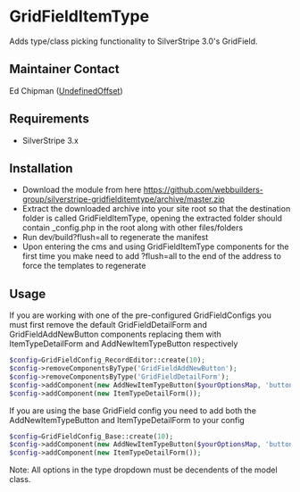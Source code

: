 GridFieldItemType
=================

Adds type/class picking functionality to SilverStripe 3.0's GridField.

## Maintainer Contact
Ed Chipman ([UndefinedOffset](https://github.com/UndefinedOffset))

## Requirements
* SilverStripe 3.x


## Installation
* Download the module from here https://github.com/webbuilders-group/silverstripe-gridfielditemtype/archive/master.zip
* Extract the downloaded archive into your site root so that the destination folder is called GridFieldItemType, opening the extracted folder should contain _config.php in the root along with other files/folders
* Run dev/build?flush=all to regenerate the manifest
* Upon entering the cms and using GridFieldItemType components for the first time you make need to add ?flush=all to the end of the address to force the templates to regenerate


## Usage
If you are working with one of the pre-configured GridFieldConfigs you must first remove the default GridFieldDetailForm and GridFieldAddNewButton components replacing them with ItemTypeDetailForm and AddNewItemTypeButton respectively
```php
$config=GridFieldConfig_RecordEditor::create(10);
$config->removeComponentsByType('GridFieldAddNewButton');
$config->removeComponentsByType('GridFieldDetailForm');
$config->addComponent(new AddNewItemTypeButton($yourOptionsMap, 'buttons-before-left'));
$config->addComponent(new ItemTypeDetailForm());
```

If you are using the base GridField config you need to add both the AddNewItemTypeButton and ItemTypeDetailForm to your config
```php
$config=GridFieldConfig_Base::create(10);
$config->addComponent(new AddNewItemTypeButton($yourOptionsMap, 'buttons-before-left'));
$config->addComponent(new ItemTypeDetailForm());
```

Note: All options in the type dropdown must be decendents of the model class.
